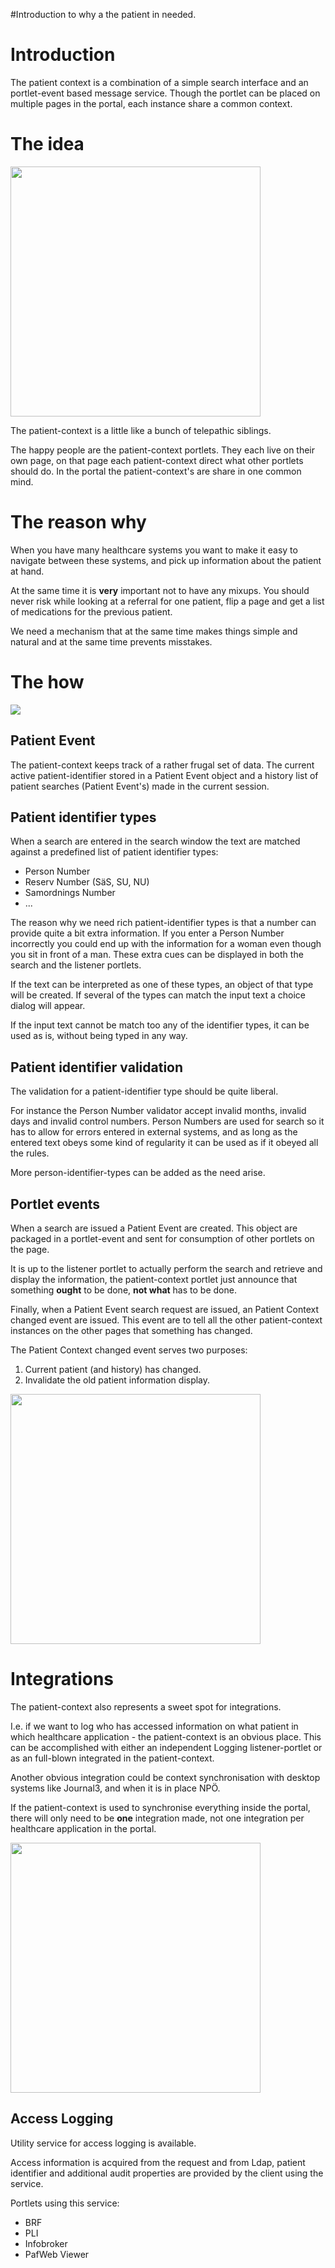 #Introduction to why a the patient in needed.

# Introduction #

The patient context is a combination of a simple search interface and an portlet-event based message service. Though the portlet can be placed on multiple pages in the portal, each instance share a common context.

# The idea #

<img src='http://oppna-program-healthcare-context.googlecode.com/svn/wiki/P1070526.png' width='400' /><br />

The patient-context is a little like a bunch of telepathic siblings.

The happy people are the patient-context portlets. They each live on their own page, on that page each patient-context direct what other portlets should do.
In the portal the patient-context's are share in one common mind.

# The reason why #

When you have many healthcare systems you want to make it easy to navigate between these systems, and pick up information about the patient at hand.

At the same time it is **very** important not to have any mixups. You should never risk while looking at a referral for one patient, flip a page and get a list of medications for the previous patient.

We need a mechanism that at the same time makes things simple and natural and at the same time prevents misstakes.

# The how #

<img src='http://oppna-program-healthcare-context.googlecode.com/svn/wiki/ScreenShot3.png' /><br />

## Patient Event ##
The patient-context keeps track of a rather frugal set of data. The current active patient-identifier stored in a Patient Event object and a history list of patient searches (Patient Event's) made in the current session.

## Patient identifier types ##
When a search are entered in the search window the text are matched against a predefined list of patient identifier types:
  * Person Number
  * Reserv Number (SäS, SU, NU)
  * Samordnings Number
  * ...

The reason why we need rich patient-identifier types is that a number can provide quite a bit extra information. If you enter a Person Number incorrectly you could end up with the information for a woman even though you sit in front of a man. These extra cues can be displayed in both the search and the listener portlets.

If the text can be interpreted as one of these types, an object of that type will be created. If several of the types can match the input text a choice dialog will appear.

If the input text cannot be match too any of the identifier types, it can be used as is, without being typed in any way.

## Patient identifier validation ##
The validation for a patient-identifier type should be quite liberal.

For instance the Person Number validator accept invalid months, invalid days and invalid control numbers. Person Numbers are used for search so it has to allow for errors entered in external systems, and as long as the entered text obeys some kind of regularity it can be used as if it obeyed all the rules.

More person-identifier-types can be added as the need arise.

## Portlet events ##
When a search are issued a Patient Event are created. This object are packaged in a portlet-event and sent for consumption of other portlets on the page.

It is up to the listener portlet to actually perform the search and retrieve and display the information, the patient-context portlet just announce that something **ought** to be done, **not what** has to be done.

Finally, when a Patient Event search request are issued, an Patient Context changed event are issued. This event are to tell all the other patient-context instances on the other pages that something has changed.

The Patient Context changed event serves two purposes:
  1. Current patient (and history) has changed.
  1. Invalidate the old patient information display.

<img src='http://oppna-program-healthcare-context.googlecode.com/svn/wiki/P1070529.png' width='400' /><br />

# Integrations #

The patient-context also represents a sweet spot for integrations.

I.e. if we want to log who has accessed information on what patient in which healthcare application - the patient-context is an obvious place. This can be accomplished  with either an independent Logging listener-portlet or as an full-blown integrated in the patient-context.

Another obvious integration could be context synchronisation with desktop systems like Journal3, and when it is in place NPÖ.

If the patient-context is used to synchronise everything inside the portal, there will only need to be **one** integration made, not one integration per healthcare application in the portal.

<img src='http://oppna-program-healthcare-context.googlecode.com/svn/wiki/P1070530.jpg' width='400' /><br />

## Access Logging ##

Utility service for access logging is available.

Access information is acquired from the request and from Ldap, patient identifier and additional audit properties are provided by the client using the service.

Portlets using this service:
  * BRF
  * PLI
  * Infobroker
  * PafWeb Viewer